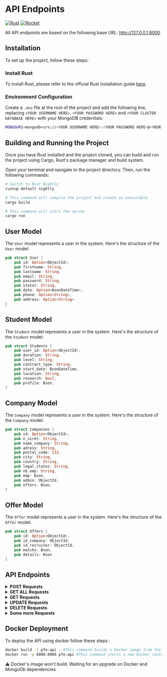 # API Endpoints

[![Rust](https://img.shields.io/badge/Rust-000000?style=for-the-badge&logo=rust&logoColor=white)](https://www.rust-lang.org/)
[![Rocket](https://img.shields.io/badge/Rocket-000000?style=for-the-badge&logo=rocket&logoColor=white)](https://rocket.rs/)

All API endpoints are based on the following base URL: <http://127.0.0.1:8000>

## Installation

To set up the project, follow these steps:

### Install Rust

To install Rust, please refer to the official Rust installation guide [here](https://www.rust-lang.org/tools/install).

### Environment Configuration

Create a `.env` file at the root of the project and add the following line, replacing `<YOUR USERNAME HERE>`, `<YOUR PASSWORD HERE>` and `<YOUR CLUSTER DATABASE HERE>` with your MongoDB credentials:

```bash
MONGOURI=mongodb+srv://<YOUR USERNAME HERE>:<YOUR PASSWORD HERE>@<YOUR CLUSTER DATABASE HERE>?retryWrites=true&w=majority
```

## Building and Running the Project

Once you have Rust installed and the project cloned, you can build and run the project using Cargo, Rust's package manager and build system.

Open your terminal and navigate to the project directory. Then, run the following commands:

```bash
# Switch to Rust Nightly
rustup default nightly

# This command will compile the project and create an executable
cargo build

# This command will start the server
cargo run
```

## User Model

The `User` model represents a user in the system. Here's the structure of the `User` model:

```rust
pub struct User {
    pub id: Option<ObjectId>,
    pub firstname: String,
    pub lastname: String,
    pub email: String,
    pub password: String,
    pub statut: String,
    pub date: Option<BsonDateTime>,
    pub phone: Option<String>,
    pub address: Option<String>
}
```

## Student Model

The `Student` model represents a user in the system. Here's the structure of the `Student` model:

```rust
pub struct Students {
    pub user_id: Option<ObjectId>,
    pub duration: String,
    pub level: String,
    pub contract_type: String,
    pub start_date: BsonDateTime,
    pub location: String,
    pub research: bool,
    pub profile: Bson,
}
```

## Company Model

The `Company` model represents a user in the system. Here's the structure of the `Company` model:

```rust
pub struct Companies {
    pub id: Option<ObjectId>,
    pub n_siret: String,
    pub name_company: String,
    pub adress: String,
    pub postal_code: i32,
    pub city: String,
    pub country: String,
    pub legal_status: String,
    pub nb_emp: String,
    pub emp: Bson,
    pub admin: ObjectId,
    pub offers: Bson,
}
```

## Offer Model

The `Offer` model represents a user in the system. Here's the structure of the `Offer` model:

```rust
pub struct Offers {
    pub id: Option<ObjectId>,
    pub id_company: ObjectId,
    pub id_recruiter: ObjectId,
    pub matchs: Bson,
    pub details: Bson
}
```

## API Endpoints

<details>
<summary><strong>POST Requests</strong></summary>
<br>

1. **Create User - `POST /user`**

```bash
curl -X POST -H "Content-Type: application/json" -d '{
    "firstname": "First Name",
    "lastname": "Last Name",
    "email": "user@example.com",
    "password": "password",
    "statut": "Status",
    "phone": "0606060606",
    "address": "2 rue de perpignan"

}' http://127.0.0.1:8000/user
```

> To create a student statut must be set to "student"

2. **Create Companie - `POST /companie`**

```bash
curl -X POST -H "Content-Type: application/json" -d '{
"n_siret": "123 456 789 12345",
"name_company": "Bouygues",
"adress": "3 cite Falguiere",
"postal_code": 75016,
"city": "Paris",
"country": "France",
"legal_status": "SCI",
"nb_emp": '>15',
"emp": ["em1", "emp2"],
"admin": "65a6971af045e1d0c14cdc9f",
"offers": ["offer1", "offer2", "offer3"]
}' http://127.0.0.1:8000/companie
```

3. **Create Offer - `POST /offer`**

```bash
curl -X POST -H "Content-Type: application/json" -d '{
"id_recruiter": "65ad7be1a8d7ccd20daa2661",
"id_company": "65ad7be1a8d7ccd20daa2662",
"details": {
    "position_name": "Développeur Web",
    "contract_type": "stage",
    "salary": "1000-2000",
    "exp_date": {
                "$date": {
                    "$numberLong": "1704712581950"
                }
            },
    "contract_duration": "2 mois",
    "location": "paris",
    "description": "blabla",
    "tasks": "blabla",
    "benefits": "blabla",
    "tags": ["tag1", "tag2"],
    "compatibility_min": "80%"
    },
  "matchs": [
    {
      "student_id": "65afec2897cb083d98525cbf",
      "globalMatch": "80%"
    }
  ]
}' http://127.0.0.1:8000/offer
```

</details>

<details>
<summary><strong>GET ALL Requests</strong></summary>
<br>

Returns a list of all users in the system. No request body is required for this endpoint.

1. **Get All Users - `GET /users`**

```bash
curl -X GET http://127.0.0.1:8000/users
```

2. **Get All Students - `GET /students`**

```bash
curl -X GET http://127.0.0.1:8000/students
```

3. **Get All Offers - `GET /offers`**

```bash
curl -X GET http://127.0.0.1:8000/offers
```

4. **Get All Companies - `GET /companies`**

```bash
curl -X GET http://127.0.0.1:8000/companies
```

</details>

<details>
<summary><strong>GET Requests</strong></summary>
<br>

Returns the details of a specific user. Replace `<id>` with the ID of the user you want to retrieve. No request body is required for this endpoint.

1. **Get User - `GET /user/<id>`**

```bash
curl -X GET http://127.0.0.1:8000/user/<id>
```

2. **Get Student - `GET /student/<id>`**

```bash
curl -X GET http://127.0.0.1:8000/student/<id>
```

3. **Get Offer - `GET /offer/<id>`**

```bash
curl -X GET http://127.0.0.1:8000/offer/<id>
```

4. **Get Company - `GET /company/<id>`**

```bash
curl -X GET http://127.0.0.1:8000/company/<id>
```

</details>

<details>
<summary><strong>UPDATE Requests</strong></summary>
<br>

Updates the details of a specific user. Replace `<id>` with the ID of the user you want to update. The request body should be a JSON object with the fields to update.

1. **Update User - `PUT /user/<id>`**

```bash
curl -X PUT -H "Content-Type: application/json" -d '{
    "firstname": "Updated First Name",
    "lastname": "Updated Last Name",
    "email": "updated_user@example.com",
    "password": "updated_password",
    "statut": "Updated Status"
}' http://127.0.0.1:8000/user/<id>
```

2. **Update Student - `PUT /student/<id>`**

```bash
curl -X PUT -H "Content-Type: application/json" -d '{
"duration":"4 mois",
"level": "BAC+4",
"contract_type": "stage",
"start_date": {
"$date": {
            "$numberLong": "1704712581950"
}
},
"location": "Paris",
"research": false,
"profile": {
    "softSkills": ["communication", "teamwork", "problemSolving"],
    "hardSkills": ["Java", "Python", "C++"],
    "experiences": [
        {
            "jobTitle": "Software Developer",
            "company": "XYZ Corp",
            "currentJob": false,
            "startDate": "14 juin 2019",
            "endDate": "12 juillet 2020",
            "location": "Paris",
            "description": "eza"
        },
        {
            "jobTitle": "UX Developer",
            "company": "Google",
            "currentJob": true,
            "startDate": {
                "$date": {
                    "$numberLong": "1704712581950"
                }
            },
            "endDate": {
                "$date": {
                    "$numberLong": "1704712581950"
                }
            },
            "location": "Paris",
            "description": "eza "
        }
    ],
    "formations": [
        {
            "degree": "Bachelors in Computer Science",
            "university": "ABC University",
            "currentFormation": false,
            "startDate": {
                "$date": {
                    "$numberLong": "1704712581950"
                }
            },
            "endDate": {
                "$date": {
                    "$numberLong": "1704712581950"
                }
            },
            "result": "102e/2000",
            "description": "dsq"
        },
        {
            "degree": "Ingé",
            "university": "ECE Paris",
            "currentFormation": false,
            "startDate": {
                "$date": {
                    "$numberLong": "1704712581950"
                }
            },
            "endDate": {
                "$date": {
                    "$numberLong": "1704712581950"
                }
            },
            "result": "102e/2000",
            "description": "dqs"
        }
    ],
    "certifications": [
        {
            "certificationName": "AWS Certified Developer",
            "issuedBy": "Amazon",
            "year": "2020",
            "certifId": "232323"
        },
        {
            "certificationName": "SUUU Certified Developer",
            "issuedBy": "Amazon",
            "year": "2020",
            "certifId": "232323"
        }

    ],
    "keywords": ["html", "css"],
    "jobwatend": {
        "name" : "développeur web",
        "contract_type": "stage",
        "duration": "4 mois",
        "location": "Paris",
        "startDate": {
                "$date": {
                    "$numberLong": "1704712581950"
                }
            },
        "endDate": {
                "$date": {
                    "$numberLong": "1704712581950"
                }
            },
        "research": false,
        "transportDuration": "<15min",
        "transportsUsed": ["Bus", "Avion"]
    }
}
}' http://127.0.0.1:8000/student/65af07ee284739d707b13590
```

3. **Update Company - `PUT /companie/<id>`**

```bash
curl -X PUT -H "Content-Type: application/json" -d '{
"n_siret": "123 456 789 12345",
"name_company": "Adaltas",
"adress": "3 cite Falguiere",
"postal_code": 75016,
"city": "Paris",
"country": "France",
"legal_status": "SCI",
"nb_emp": 15,
"emp": ["em1", "emp2"],
"admin": "65a6971af045e1d0c14cdc9f",
"offers": ["offer1", "offer2", "offer3"]
}' http://127.0.0.1:8000/companie/65ad31f91370388a775b9b44
```

4. **Update Offer - `PUT /offer/<id>`**

```bash
curl -X PUT -H "Content-Type: application/json" -d '{
"id_company": "65a6971af045e1d0c14cdc9f",
"matching": {"company":"Bouygues Telecom"},
"tags": "IT project management"
}' http://127.0.0.1:8000/offer/65aaa64351bc57dc19f0a92c
```

</details>

<details>
<summary><strong>DELETE Requests</strong></summary>
<br>

Deletes a specific user. Replace `<id>` with the ID of the user you want to delete. No request body is required for this endpoint.

1. **Delete User - `DELETE /user/<id>`**

```bash
curl -X DELETE http://127.0.0.1:8000/user/<id>
```

2. **Delete Student - `DELETE /student/<id>`**

```bash
curl -X DELETE http://127.0.0.1:8000/student/<id>
```

3. **Delete Offer - `DELETE /offer/<id>`**

```bash
curl -X DELETE http://127.0.0.1:8000/offer/<id>
```

4. **Delete Company - `DELETE /company/<id>`**

```bash
curl -X DELETE http://127.0.0.1:8000/company/<id>
```

</details>

<details>
<summary><strong>Some more Requests</strong></summary>
<br>

1. **Login - `POST /login`**

Logs in a user. The request body should be a JSON object with the following properties:

- `email`: The user's email.
- `password`: The user's password.

Example:

```bash
curl -X POST -H "Content-Type: application/json" -d '{"email":"test@example.com","password":"password"}' http://127.0.0.1:8000/login
```

In this command, replace `test@example.com` and `password` with the actual email and password you want to test. If the login is successful, the server will print "User connected" to the console.

2. **Get Email from Token - `GET /user/email/<token>`**

This endpoint returns the email associated with the provided JWT token.

```bash
curl -X GET http://127.0.0.1:8000/user/email/<token>
```

Replace `<token>` with the actual JWT token. If the operation is successful, the server will return the email associated with the token.

3. **Get User Info from Token - `GET /user/info/<token>`**

This endpoint returns the user information associated with the provided JWT token.

```bash
curl -X GET http://127.0.0.1:8000/user/info/<token>
```

Replace `<token>` with the actual JWT token. If the operation is successful, the server will return the user information associated with the token.

</details>

## Docker Deployment

To deploy the API using docker follow these steps :

```bash
docker build -t pfe-api . #This command builds a Docker image from the Dockerfile and tags it with the name pfe-api.
docker run -p 8000:8000 pfe-api #This command starts a new Docker container from the pfe-api image and maps the container's port 8000 to port 8000 on your host machine.
```

⚠️ Docker's image won't build. Waiting for an upgrade on Docker and MongoDb dependencies
